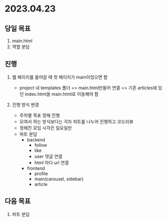 # 2023.04.23

## 당일 목표
1. main.html
2. 역할 분담

## 진행
1. 웹 페이지를 들어갈 때 첫 페이지가 main이었으면 함
    - project 내 templates 폴더 => main.html만들어 연결 => 기존 articles에 있던 index.html을 main.html로 이동해야 함

2. 진행 방식 변경
    - 주차별 목표 정해 진행
    - 모여서 하는 방식보다는 각자 파트를 나누어 진행하고 코드리뷰
    - 정해진 모임 시각은 일요일만
    - 파트 분담
      - backend
        - follow
        - like
        - user 댓글 연결
        - html 마다 url 연결
      - frontend
        - profile
        - main(carousel, sidebar)
        - article

## 다음 목표
1. 파트 분담